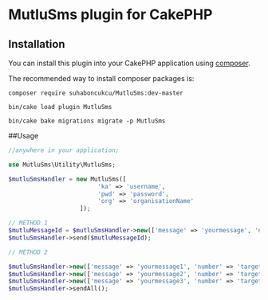 # MutluSms plugin for CakePHP





## Installation

You can install this plugin into your CakePHP application using [composer](http://getcomposer.org).

The recommended way to install composer packages is:

```
composer require suhaboncukcu/MutluSms:dev-master

bin/cake load plugin MutluSms

bin/cake bake migrations migrate -p MutluSms
```


##Usage

```php
//anywhere in your application;

use MutluSms\Utility\MutluSms;

$mutluSmsHandler = new MutluSms([
						 'ka' => 'username',
						 'pwd' => 'password',
						 'org' => 'organisationName'
					]);

// METHOD 1
$mutluMessageId = $mutluSmsHandler->new(['message' => 'yourmessage', 'number' => 'targetnumber']);
$mutluSmsHandler->send($mutluMessageId);

// METHOD 2

$mutluSmsHandler->new(['message' => 'yourmessage1', 'number' => 'targetnumber1']);
$mutluSmsHandler->new(['message' => 'yourmessage2', 'number' => 'targetnumber2']);
$mutluSmsHandler->new(['message' => 'yourmessage3', 'number' => 'targetnumber3']);
$mutluSmsHandler->sendAll();


```
